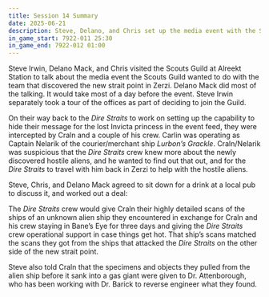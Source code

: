 ```yaml
---
title: Session 14 Summary
date: 2025-06-21
description: Steve, Delano, and Chris set up the media event with the Scouts Guild, and make a deal with Captain Nelarick of the "Lurbon's Grackle".
in_game_start: 7922-011 25:30
in_game_end: 7922-012 01:00
---
```


Steve Irwin, Delano Mack, and Chris visited the Scouts Guild at Alreekt Station to talk about the media event the Scouts Guild wanted to do with the team that discovered the new strait point in Zerzi. Delano Mack did most of the talking. It would take most of a day before the event. Steve Irwin separately took a tour of the offices as part of deciding to join the Guild. 

On their way back to the *Dire Straits* to work on setting up the capability to hide their message for the lost Invicta princess in the event feed, they were intercepted by Craln and a couple of his crew. Carlin was operating as Captain Nelarik of the courier/merchant ship *Lurbon’s Grackle*. Craln/Nelarik was suspicious that the *Dire Straits* crew knew more about the newly discovered hostile aliens, and he wanted to find out that out, and for the *Dire Straits* to travel with him back in Zerzi to help with the hostile aliens.

Steve, Chris, and Delano Mack agreed to sit down for a drink at a local pub to discuss it, and worked out a deal:

The *Dire Straits* crew would give Craln their highly detailed scans of the ships of an unknown alien ship they encountered in exchange for Craln and his crew staying in Bane’s Eye for three days and giving the *Dire Straits* crew operational support in case things get hot. That ship’s scans matched the scans they got from the ships that attacked the *Dire Straits* on the other side of the new strait point.

Steve also told Craln that the specimens and objects they pulled from the alien ship before it sank into a gas giant were given to Dr. Attenborough, who has been working with Dr. Barick to reverse engineer what they found.
